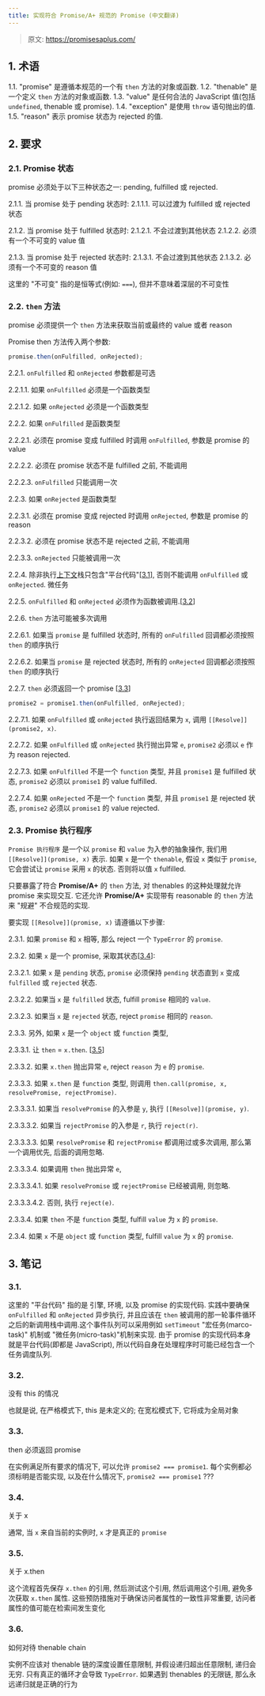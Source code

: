 ```yaml
---
title: 实现符合 Promise/A+ 规范的 Promise (中文翻译)
---
```


<!--
  reference: https://promisesaplus.com/
  https://juejin.cn/post/6844903649852784647
-->

> 原文: https://promisesaplus.com/

## 1. 术语

1.1. "promise" 是遵循本规范的一个有 `then` 方法的对象或函数.
1.2. "thenable" 是一个定义 `then` 方法的对象或函数.
1.3. "value" 是任何合法的 JavaScript 值(包括 `undefined`, thenable 或 promise).
1.4. "exception" 是使用 `throw` 语句抛出的值.
1.5. "reason" 表示 promise 状态为 rejected 的值.

## 2. 要求

### 2.1. Promise 状态

promise 必须处于以下三种状态之一: pending, fulfilled 或 rejected.

2.1.1. 当 promise 处于 pending 状态时:
2.1.1.1. 可以过渡为 fulfilled 或 rejected 状态

2.1.2. 当 promise 处于 fulfilled 状态时:
2.1.2.1. 不会过渡到其他状态
2.1.2.2. 必须有一个不可变的 value 值

2.1.3. 当 promise 处于 rejected 状态时:
2.1.3.1. 不会过渡到其他状态
2.1.3.2. 必须有一个不可变的 reason 值

这里的 "不可变" 指的是恒等式(例如: `===`), 但并不意味着深层的不可变性

### 2.2. `then` 方法

promise 必须提供一个 `then` 方法来获取当前或最终的 value 或者 reason

Promise then 方法传入两个参数:

```js
promise.then(onFulfilled, onRejected);
```

2.2.1. `onFulfilled` 和 `onRejected` 参数都是可选

2.2.1.1. 如果 `onFulfilled` 必须是一个函数类型

2.2.1.2. 如果 `onRejected` 必须是一个函数类型

2.2.2. 如果 `onFulfilled` 是函数类型

2.2.2.1. 必须在 promise 变成 fulfilled 时调用 `onFulfilled`, 参数是 promise 的 value

2.2.2.2. 必须在 promise 状态不是 fulfilled 之前, 不能调用

2.2.2.3. `onFulfilled` 只能调用一次

2.2.3. 如果 `onRejected` 是函数类型

2.2.3.1. 必须在 promise 变成 rejected 时调用 `onRejected`, 参数是 promise 的 reason

2.2.3.2. 必须在 promise 状态不是 rejected 之前, 不能调用

2.2.3.3. `onRejected` 只能被调用一次

2.2.4. 除非执行[上下文](https://es5.github.io/#x10.3)栈只包含"平台代码"[[3.1](#3.1.)], 否则不能调用 `onFulfilled` 或 `onRejected`. 微任务

2.2.5. `onFulfilled` 和 `onRejected` 必须作为函数被调用.[[3.2](#3.2.)]

2.2.6. `then` 方法可能被多次调用

2.2.6.1. 如果当 `promise` 是 fulfilled 状态时, 所有的 `onFulfilled` 回调都必须按照 `then` 的顺序执行

2.2.6.2. 如果当 `promise` 是 rejected 状态时, 所有的 `onRejected` 回调都必须按照 `then` 的顺序执行

2.2.7. `then` 必须返回一个 promise [[3.3](#3.3.)]

```js
promise2 = promise1.then(onFulfilled, onRejected);
```

2.2.7.1. 如果 `onFulfilled` 或 `onRejected` 执行返回结果为 `x`, 调用 `[[Resolve]](promise2, x)`.

2.2.7.2. 如果 `onFulfilled` 或 `onRejected` 执行抛出异常 `e`, `promise2` 必须以 `e` 作为 reason rejected.

2.2.7.3. 如果 `onFulfilled` 不是一个 `function` 类型, 并且 `promise1` 是 fulfilled 状态, `promise2` 必须以 `promise1` 的 value fulfilled.

2.2.7.4. 如果 `onRejected` 不是一个 `function` 类型, 并且 `promise1` 是 rejected 状态, `promise2` 必须以 `promise1` 的 value rejected.

### 2.3. Promise 执行程序

`Promise 执行程序` 是一个以 `promise` 和 `value` 为入参的抽象操作, 我们用 `[[Resolve]](promise, x)` 表示. 如果 `x` 是一个 `thenable`, 假设 `x` 类似于 `promise`, 它会尝试让 `promise` 采用 `x` 的状态. 否则将以值 `x` fulfilled.

只要暴露了符合 **Promise/A+** 的 `then` 方法, 对 thenables 的这种处理就允许 promise 来实现交互. 它还允许 **Promise/A+** 实现带有 reasonable 的 `then` 方法来 "规避" 不合规范的实现.

要实现 `[[Resolve]](promise, x)` 请遵循以下步骤:

2.3.1. 如果 `promise` 和 `x` 相等, 那么 reject 一个 `TypeError` 的 `promise`.

2.3.2. 如果 `x` 是一个 promise, 采取其状态[[3.4](#3.4.)]:

2.3.2.1. 如果 `x` 是 `pending` 状态, `promise` 必须保持 `pending` 状态直到 `x` 变成 `fulfilled` 或 `rejected` 状态.

2.3.2.2. 如果当 `x` 是 `fulfilled` 状态, fulfill `promise` 相同的 `value`.

2.3.2.3. 如果当 `x` 是 `rejected` 状态, reject `promise` 相同的 `reason`.

2.3.3. 另外, 如果 `x` 是一个 `object` 或 `function` 类型,

2.3.3.1. 让 `then` = `x.then`. [[3.5](#3.5.)]

2.3.3.2. 如果 `x.then` 抛出异常 `e`, reject `reason` 为 `e` 的 `promise`.

2.3.3.3. 如果 `x.then` 是 `function` 类型, 则调用 `then.call(promise, x, resolvePromise, rejectPromise)`.

2.3.3.3.1. 如果当 `resolvePromise` 的入参是 `y`, 执行 `[[Resolve]](promise, y)`.

2.3.3.3.2. 如果当 `rejectPromise` 的入参是 `r`, 执行 `reject(r)`.

2.3.3.3.3. 如果 `resolvePromise` 和 `rejectPromise` 都调用过或多次调用, 那么第一个调用优先, 后面的调用忽略.

2.3.3.3.4. 如果调用 `then` 抛出异常 `e`,

2.3.3.3.4.1. 如果 `resolvePromise` 或 `rejectPromise` 已经被调用, 则忽略.

2.3.3.3.4.2. 否则, 执行 `reject(e)`.

2.3.3.4. 如果 `then` 不是 `function` 类型, fulfill `value` 为 `x` 的 `promise`.

2.3.4. 如果 `x` 不是 `object` 或 `function` 类型, fulfill `value` 为 `x` 的 `promise`.

## 3. 笔记

### 3.1.

这里的 "平台代码" 指的是 引擎, 环境, 以及 promise 的实现代码. 实践中要确保 `onFulfilled` 和 `onRejected` 异步执行, 并且应该在 `then` 被调用的那一轮事件循环之后的新调用栈中调用.这个事件队列可以采用例如 `setTimeout` "宏任务(marco-task)" 机制或 "微任务(micro-task)"机制来实现. 由于 promise 的实现代码本身就是平台代码(即都是 JavaScript), 所以代码自身在处理程序时可能已经包含一个任务调度队列.

### 3.2.

没有 this 的情况

也就是说, 在严格模式下, this 是未定义的; 在宽松模式下, 它将成为全局对象

### 3.3.

then 必须返回 promise

在实例满足所有要求的情况下, 可以允许 `promise2 === promise1`. 每个实例都必须标明是否能实现, 以及在什么情况下, `promise2 === promise1` ???

### 3.4.

关于 x

通常, 当 `x` 来自当前的实例时, `x` 才是真正的 `promise`

### 3.5.

关于 x.then

这个流程首先保存 `x.then` 的引用, 然后测试这个引用, 然后调用这个引用, 避免多次获取 `x.then` 属性. 这些预防措施对于确保访问者属性的一致性非常重要, 访问者属性的值可能在检索间发生变化

### 3.6.

如何对待 thenable chain

实例不应该对 thenable 链的深度设置任意限制, 并假设递归超出任意限制, 递归会无穷. 只有真正的循环才会导致 `TypeError`. 如果遇到 thenables 的无限链, 那么永远递归就是正确的行为
